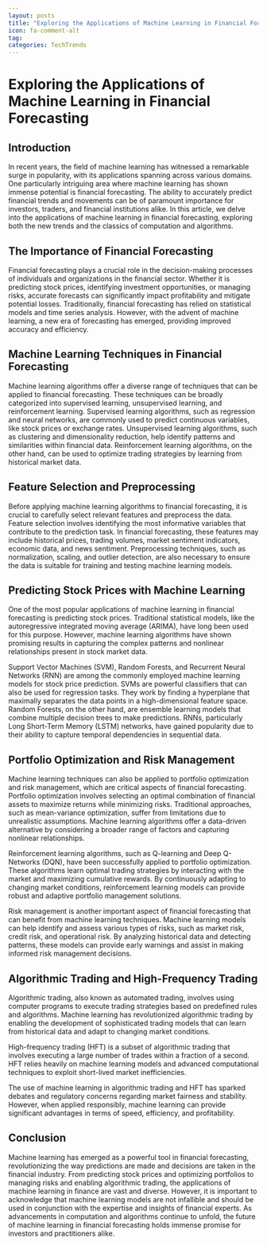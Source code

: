 ```yaml
---
layout: posts
title: "Exploring the Applications of Machine Learning in Financial Forecasting"
icon: fa-comment-alt
tag:      
categories: TechTrends
---
```



# Exploring the Applications of Machine Learning in Financial Forecasting

## Introduction

In recent years, the field of machine learning has witnessed a remarkable surge in popularity, with its applications spanning across various domains. One particularly intriguing area where machine learning has shown immense potential is financial forecasting. The ability to accurately predict financial trends and movements can be of paramount importance for investors, traders, and financial institutions alike. In this article, we delve into the applications of machine learning in financial forecasting, exploring both the new trends and the classics of computation and algorithms.

## The Importance of Financial Forecasting

Financial forecasting plays a crucial role in the decision-making processes of individuals and organizations in the financial sector. Whether it is predicting stock prices, identifying investment opportunities, or managing risks, accurate forecasts can significantly impact profitability and mitigate potential losses. Traditionally, financial forecasting has relied on statistical models and time series analysis. However, with the advent of machine learning, a new era of forecasting has emerged, providing improved accuracy and efficiency.

## Machine Learning Techniques in Financial Forecasting

Machine learning algorithms offer a diverse range of techniques that can be applied to financial forecasting. These techniques can be broadly categorized into supervised learning, unsupervised learning, and reinforcement learning. Supervised learning algorithms, such as regression and neural networks, are commonly used to predict continuous variables, like stock prices or exchange rates. Unsupervised learning algorithms, such as clustering and dimensionality reduction, help identify patterns and similarities within financial data. Reinforcement learning algorithms, on the other hand, can be used to optimize trading strategies by learning from historical market data.

## Feature Selection and Preprocessing

Before applying machine learning algorithms to financial forecasting, it is crucial to carefully select relevant features and preprocess the data. Feature selection involves identifying the most informative variables that contribute to the prediction task. In financial forecasting, these features may include historical prices, trading volumes, market sentiment indicators, economic data, and news sentiment. Preprocessing techniques, such as normalization, scaling, and outlier detection, are also necessary to ensure the data is suitable for training and testing machine learning models.

## Predicting Stock Prices with Machine Learning

One of the most popular applications of machine learning in financial forecasting is predicting stock prices. Traditional statistical models, like the autoregressive integrated moving average (ARIMA), have long been used for this purpose. However, machine learning algorithms have shown promising results in capturing the complex patterns and nonlinear relationships present in stock market data.

Support Vector Machines (SVM), Random Forests, and Recurrent Neural Networks (RNN) are among the commonly employed machine learning models for stock price prediction. SVMs are powerful classifiers that can also be used for regression tasks. They work by finding a hyperplane that maximally separates the data points in a high-dimensional feature space. Random Forests, on the other hand, are ensemble learning models that combine multiple decision trees to make predictions. RNNs, particularly Long Short-Term Memory (LSTM) networks, have gained popularity due to their ability to capture temporal dependencies in sequential data.

## Portfolio Optimization and Risk Management

Machine learning techniques can also be applied to portfolio optimization and risk management, which are critical aspects of financial forecasting. Portfolio optimization involves selecting an optimal combination of financial assets to maximize returns while minimizing risks. Traditional approaches, such as mean-variance optimization, suffer from limitations due to unrealistic assumptions. Machine learning algorithms offer a data-driven alternative by considering a broader range of factors and capturing nonlinear relationships.

Reinforcement learning algorithms, such as Q-learning and Deep Q-Networks (DQN), have been successfully applied to portfolio optimization. These algorithms learn optimal trading strategies by interacting with the market and maximizing cumulative rewards. By continuously adapting to changing market conditions, reinforcement learning models can provide robust and adaptive portfolio management solutions.

Risk management is another important aspect of financial forecasting that can benefit from machine learning techniques. Machine learning models can help identify and assess various types of risks, such as market risk, credit risk, and operational risk. By analyzing historical data and detecting patterns, these models can provide early warnings and assist in making informed risk management decisions.

## Algorithmic Trading and High-Frequency Trading

Algorithmic trading, also known as automated trading, involves using computer programs to execute trading strategies based on predefined rules and algorithms. Machine learning has revolutionized algorithmic trading by enabling the development of sophisticated trading models that can learn from historical data and adapt to changing market conditions.

High-frequency trading (HFT) is a subset of algorithmic trading that involves executing a large number of trades within a fraction of a second. HFT relies heavily on machine learning models and advanced computational techniques to exploit short-lived market inefficiencies.

The use of machine learning in algorithmic trading and HFT has sparked debates and regulatory concerns regarding market fairness and stability. However, when applied responsibly, machine learning can provide significant advantages in terms of speed, efficiency, and profitability.

## Conclusion

Machine learning has emerged as a powerful tool in financial forecasting, revolutionizing the way predictions are made and decisions are taken in the financial industry. From predicting stock prices and optimizing portfolios to managing risks and enabling algorithmic trading, the applications of machine learning in finance are vast and diverse. However, it is important to acknowledge that machine learning models are not infallible and should be used in conjunction with the expertise and insights of financial experts. As advancements in computation and algorithms continue to unfold, the future of machine learning in financial forecasting holds immense promise for investors and practitioners alike.